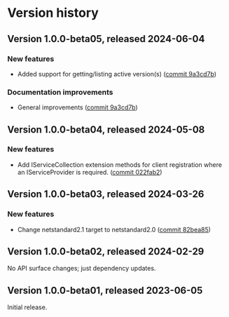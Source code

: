 # Version history

## Version 1.0.0-beta05, released 2024-06-04

### New features

- Added support for getting/listing active version(s) ([commit 9a3cd7b](https://github.com/googleapis/google-cloud-dotnet/commit/9a3cd7bd79258a14b54f95586db028cd78b33f2c))

### Documentation improvements

- General improvements ([commit 9a3cd7b](https://github.com/googleapis/google-cloud-dotnet/commit/9a3cd7bd79258a14b54f95586db028cd78b33f2c))

## Version 1.0.0-beta04, released 2024-05-08

### New features

- Add IServiceCollection extension methods for client registration where an IServiceProvider is required. ([commit 022fab2](https://github.com/googleapis/google-cloud-dotnet/commit/022fab203f28fb9c608972af7f8b83f571ae5694))

## Version 1.0.0-beta03, released 2024-03-26

### New features

- Change netstandard2.1 target to netstandard2.0 ([commit 82bea85](https://github.com/googleapis/google-cloud-dotnet/commit/82bea850661975b9750ac30753528cc9d2e05240))

## Version 1.0.0-beta02, released 2024-02-29

No API surface changes; just dependency updates.

## Version 1.0.0-beta01, released 2023-06-05

Initial release.
